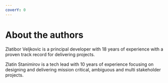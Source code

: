 ```yaml
---
coverY: 0
---
```


# About the authors

Zlatibor Veljkovic is a principal developer with 18 years of experience with a proven track record for delivering projects.

Zlatin Stanimirov is a tech lead with 10 years of experience focusing on designing and delivering mission critical, ambiguous and multi stakeholder projects.
